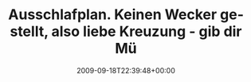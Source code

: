 ---
retweeted: false
source: <a href="http://twitter.com" rel="nofollow">Twitter Web Client</a>
entities:
  hashtags: []
  symbols: []
  user_mentions: []
  urls: []
display_text_range:
- '0'
- '133'
favorite_count: '0'
id_str: '4089834304'
truncated: false
retweet_count: '0'
id: '4089834304'
created_at: Fri Sep 18 22:39:48 +0000 2009
favorited: false
full_text: Ausschlafplan. Keinen Wecker gestellt, also liebe Kreuzung - gib dir Mühe.
  Ein paar Löschwagen um 6 Uhr früh sollten schon drin sein.
lang: de
tags:
- pesos/twitter
date: '2009-09-18T22:39:48+00:00'
src: https://twitter.com/bascht/status/4089834304
original_url: https://twitter.com/bascht/status/4089834304
type: twitter_tweet
text: Ausschlafplan. Keinen Wecker gestellt, also liebe Kreuzung - gib dir Mühe. Ein
  paar Löschwagen um 6 Uhr früh sollten schon drin sein.
title: Ausschlafplan. Keinen Wecker gestellt, also liebe Kreuzung - gib dir Mü

---